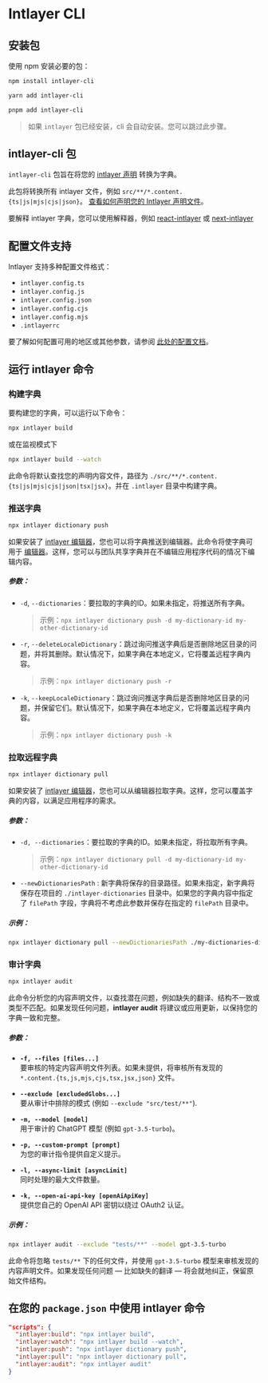 # Intlayer CLI

## 安装包

使用 npm 安装必要的包：

```bash packageManager="npm"
npm install intlayer-cli
```

```bash packageManager="yarn"
yarn add intlayer-cli
```

```bash packageManager="pnpm"
pnpm add intlayer-cli
```

> 如果 `intlayer` 包已经安装，cli 会自动安装。您可以跳过此步骤。

## intlayer-cli 包

`intlayer-cli` 包旨在将您的 [intlayer 声明](https://github.com/aymericzip/intlayer/blob/main/docs/zh/dictionary/get_started.md) 转换为字典。

此包将转换所有 intlayer 文件，例如 `src/**/*.content.{ts|js|mjs|cjs|json}`。 [查看如何声明您的 Intlayer 声明文件](https://github.com/aymericzip/intlayer/blob/main/packages/intlayer/README.md)。

要解释 intlayer 字典，您可以使用解释器，例如 [react-intlayer](https://www.npmjs.com/package/react-intlayer) 或 [next-intlayer](https://www.npmjs.com/package/next-intlayer)

## 配置文件支持

Intlayer 支持多种配置文件格式：

- `intlayer.config.ts`
- `intlayer.config.js`
- `intlayer.config.json`
- `intlayer.config.cjs`
- `intlayer.config.mjs`
- `.intlayerrc`

要了解如何配置可用的地区或其他参数，请参阅 [此处的配置文档](https://github.com/aymericzip/intlayer/blob/main/docs/zh/configuration.md)。

## 运行 intlayer 命令

### 构建字典

要构建您的字典，可以运行以下命令：

```bash
npx intlayer build
```

或在监视模式下

```bash
npx intlayer build --watch
```

此命令将默认查找您的声明内容文件，路径为 `./src/**/*.content.{ts|js|mjs|cjs|json|tsx|jsx}`。并在 `.intlayer` 目录中构建字典。

### 推送字典

```bash
npx intlayer dictionary push
```

如果安装了 [intlayer 编辑器](https://github.com/aymericzip/intlayer/blob/main/docs/zh/intlayer_editor.md)，您也可以将字典推送到编辑器。此命令将使字典可用于 [编辑器](https://intlayer.org/dashboard)。这样，您可以与团队共享字典并在不编辑应用程序代码的情况下编辑内容。

##### 参数：

- `-d`, `--dictionaries`：要拉取的字典的ID。如果未指定，将推送所有字典。
  > 示例：`npx intlayer dictionary push -d my-dictionary-id my-other-dictionary-id`
- `-r`, `--deleteLocaleDictionary`：跳过询问推送字典后是否删除地区目录的问题，并将其删除。默认情况下，如果字典在本地定义，它将覆盖远程字典内容。
  > 示例：`npx intlayer dictionary push -r`
- `-k`, `--keepLocaleDictionary`：跳过询问推送字典后是否删除地区目录的问题，并保留它们。默认情况下，如果字典在本地定义，它将覆盖远程字典内容。
  > 示例：`npx intlayer dictionary push -k`

### 拉取远程字典

```bash
npx intlayer dictionary pull
```

如果安装了 [intlayer 编辑器](https://github.com/aymericzip/intlayer/blob/main/docs/zh/intlayer_editor.md)，您也可以从编辑器拉取字典。这样，您可以覆盖字典的内容，以满足应用程序的需求。

##### 参数：

- `-d, --dictionaries`：要拉取的字典的ID。如果未指定，将拉取所有字典。
  > 示例：`npx intlayer dictionary pull -d my-dictionary-id my-other-dictionary-id`
- `--newDictionariesPath` : 新字典将保存的目录路径。如果未指定，新字典将保存在项目的 `./intlayer-dictionaries` 目录中。如果您的字典内容中指定了 `filePath` 字段，字典将不考虑此参数并保存在指定的 `filePath` 目录中。

##### 示例：

```bash
npx intlayer dictionary pull --newDictionariesPath ./my-dictionaries-dir/
```

### 审计字典

```bash
npx intlayer audit
```

此命令分析您的内容声明文件，以查找潜在问题，例如缺失的翻译、结构不一致或类型不匹配。如果发现任何问题，**intlayer audit** 将建议或应用更新，以保持您的字典一致和完整。

##### 参数：

- **`-f, --files [files...]`**  
  要审核的特定内容声明文件列表。如果未提供，将审核所有发现的 `*.content.{ts,js,mjs,cjs,tsx,jsx,json}` 文件。

- **`--exclude [excludedGlobs...]`**  
  要从审计中排除的模式 (例如 `--exclude "src/test/**"`).

- **`-m, --model [model]`**  
  用于审计的 ChatGPT 模型 (例如 `gpt-3.5-turbo`)。

- **`-p, --custom-prompt [prompt]`**  
  为您的审计指令提供自定义提示。

- **`-l, --async-limit [asyncLimit]`**  
  同时处理的最大文件数量。

- **`-k, --open-ai-api-key [openAiApiKey]`**  
  提供您自己的 OpenAI API 密钥以绕过 OAuth2 认证。

##### 示例：

```bash
npx intlayer audit --exclude "tests/**" --model gpt-3.5-turbo
```

此命令将忽略 `tests/**` 下的任何文件，并使用 `gpt-3.5-turbo` 模型来审核发现的内容声明文件。如果发现任何问题 — 比如缺失的翻译 — 将会就地纠正，保留原始文件结构。

## 在您的 `package.json` 中使用 intlayer 命令

```json fileName="package.json"
"scripts": {
  "intlayer:build": "npx intlayer build",
  "intlayer:watch": "npx intlayer build --watch",
  "intlayer:push": "npx intlayer dictionary push",
  "intlayer:pull": "npx intlayer dictionary pull",
  "intlayer:audit": "npx intlayer audit"
}
```
